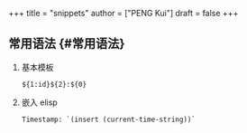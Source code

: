 +++
title = "snippets"
author = ["PENG Kui"]
draft = false
+++

## 常用语法 {#常用语法}

1.  基本模板
    ```snippet
    ${1:id}${2}:${0}
    ```
2.  嵌入 elisp
    ```snippet
    Timestamp: `(insert (current-time-string))`
    ```

